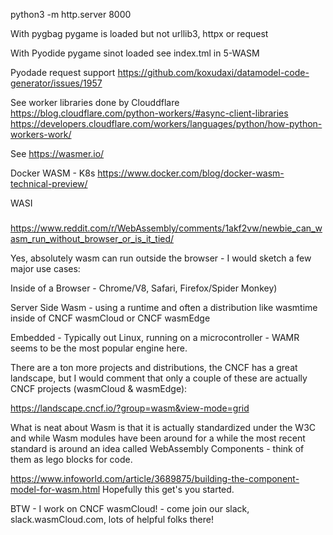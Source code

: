 python3 -m http.server 8000

With pygbag pygame is loaded but not urllib3, httpx or request

With Pyodide pygame sinot loaded see index.tml in 5-WASM 


Pyodade request support
https://github.com/koxudaxi/datamodel-code-generator/issues/1957

See worker libraries done by Clouddflare
https://blog.cloudflare.com/python-workers/#async-client-libraries
https://developers.cloudflare.com/workers/languages/python/how-python-workers-work/

See https://wasmer.io/

Docker WASM - K8s https://www.docker.com/blog/docker-wasm-technical-preview/

WASI

###
https://www.reddit.com/r/WebAssembly/comments/1akf2vw/newbie_can_wasm_run_without_browser_or_is_it_tied/

Yes, absolutely wasm can run outside the browser - I would sketch a few major use cases:

Inside of a Browser - Chrome/V8, Safari, Firefox/Spider Monkey)

Server Side Wasm - using a runtime and often a distribution like wasmtime inside of CNCF wasmCloud or CNCF wasmEdge

Embedded - Typically out Linux, running on a microcontroller - WAMR seems to be the most popular engine here.

There are a ton more projects and distributions, the CNCF has a great landscape, but I would comment that only a couple of these are actually CNCF projects (wasmCloud & wasmEdge):

https://landscape.cncf.io/?group=wasm&view-mode=grid

What is neat about Wasm is that it is actually standardized under the W3C and while Wasm modules have been around for a while the most recent standard is around an idea called WebAssembly Components - think of them as lego blocks for code.

https://www.infoworld.com/article/3689875/building-the-component-model-for-wasm.html
Hopefully this get's you started.

BTW - I work on CNCF wasmCloud! - come join our slack, slack.wasmCloud.com, lots of helpful folks there!
###